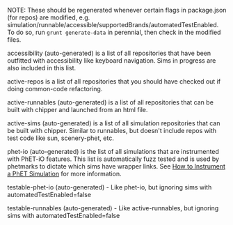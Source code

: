 
NOTE: These should be regenerated whenever certain flags in package.json (for repos) are modified, e.g. simulation/runnable/accessible/supportedBrands/automatedTestEnabled. To do so, run `grunt generate-data` in perennial, then check in the modified files.

accessibility (auto-generated) is a list of all repositories that have been outfitted with accessibility like keyboard navigation. Sims in progress are also included in this list.  

active-repos is a list of all repositories that you should have checked out if doing common-code refactoring.

active-runnables (auto-generated) is a list of all repositories that can be built with chipper and launched from an html file.

active-sims (auto-generated) is a list of all simulation repositories that can be built with chipper.  Similar to runnables, but doesn't include repos with test code like sun, scenery-phet, etc.

phet-io (auto-generated) is the list of all simulations that are instrumented with PhET-iO features. This list is automatically fuzz
    tested and is used by phetmarks to dictate which sims have wrapper links. See 
    [How to Instrument a PhET Simulation](https://github.com/phetsims/phet-io/blob/master/doc/how-to-instrument-a-phet-simulation-for-phet-io.md)
    for more information.

testable-phet-io (auto-generated) - Like phet-io, but ignoring sims with automatedTestEnabled=false

testable-runnables (auto-generated) - Like active-runnables, but ignoring sims with automatedTestEnabled=false